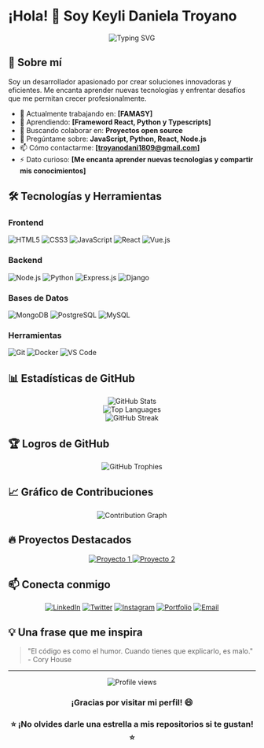 # ¡Hola! 👋 Soy Keyli Daniela Troyano

<div align="center">
  <img src="https://readme-typing-svg.herokuapp.com?font=Fira+Code&pause=1000&color=2196F3&center=true&vCenter=true&width=435&lines=Desarrollador+Full+Stack;Apasionado+por+la+tecnología;Siempre+aprendiendo+algo+nuevo" alt="Typing SVG" />
</div>

## 🚀 Sobre mí

Soy un desarrollador apasionado por crear soluciones innovadoras y eficientes. Me encanta aprender nuevas tecnologías y enfrentar desafíos que me permitan crecer profesionalmente.

- 🔭 Actualmente trabajando en: **[FAMASY]**
- 🌱 Aprendiendo: **[Frameword React, Python y Typescripts]**
- 👯 Buscando colaborar en: **Proyectos open source**
- 💬 Pregúntame sobre: **JavaScript, Python, React, Node.js**
- 📫 Cómo contactarme: **[troyanodani1809@gmail.com]**
- ⚡ Dato curioso: **[Me encanta aprender nuevas tecnologias y compartir mis conocimientos]**

## 🛠️ Tecnologías y Herramientas

### Frontend
![HTML5](https://img.shields.io/badge/HTML5-E34F26?style=for-the-badge&logo=html5&logoColor=white)
![CSS3](https://img.shields.io/badge/CSS3-1572B6?style=for-the-badge&logo=css3&logoColor=white)
![JavaScript](https://img.shields.io/badge/JavaScript-F7DF1E?style=for-the-badge&logo=javascript&logoColor=black)
![React](https://img.shields.io/badge/React-20232A?style=for-the-badge&logo=react&logoColor=61DAFB)
![Vue.js](https://img.shields.io/badge/Vue.js-35495E?style=for-the-badge&logo=vue.js&logoColor=4FC08D)

### Backend
![Node.js](https://img.shields.io/badge/Node.js-43853D?style=for-the-badge&logo=node.js&logoColor=white)
![Python](https://img.shields.io/badge/Python-3776AB?style=for-the-badge&logo=python&logoColor=white)
![Express.js](https://img.shields.io/badge/Express.js-404D59?style=for-the-badge)
![Django](https://img.shields.io/badge/Django-092E20?style=for-the-badge&logo=django&logoColor=white)

### Bases de Datos
![MongoDB](https://img.shields.io/badge/MongoDB-4EA94B?style=for-the-badge&logo=mongodb&logoColor=white)
![PostgreSQL](https://img.shields.io/badge/PostgreSQL-316192?style=for-the-badge&logo=postgresql&logoColor=white)
![MySQL](https://img.shields.io/badge/MySQL-00000F?style=for-the-badge&logo=mysql&logoColor=white)

### Herramientas
![Git](https://img.shields.io/badge/Git-F05032?style=for-the-badge&logo=git&logoColor=white)
![Docker](https://img.shields.io/badge/Docker-2496ED?style=for-the-badge&logo=docker&logoColor=white)
![VS Code](https://img.shields.io/badge/VS_Code-007ACC?style=for-the-badge&logo=visual-studio-code&logoColor=white)


## 📊 Estadísticas de GitHub

<div align="center">
  <img src="https://github-readme-stats.vercel.app/api?username=TU_USUARIO&show_icons=true&theme=radical" alt="GitHub Stats" />
</div>

<div align="center">
  <img src="https://github-readme-stats.vercel.app/api/top-langs/?username=TU_USUARIO&layout=compact&theme=radical" alt="Top Languages" />
</div>

<div align="center">
  <img src="https://github-readme-streak-stats.herokuapp.com/?user=TU_USUARIO&theme=radical" alt="GitHub Streak" />
</div>

## 🏆 Logros de GitHub

<div align="center">
  <img src="https://github-profile-trophy.vercel.app/?username=TU_USUARIO&theme=radical&row=1&column=6" alt="GitHub Trophies" />
</div>

## 📈 Gráfico de Contribuciones

<div align="center">
  <img src="https://github-readme-activity-graph.vercel.app/graph?username=TU_USUARIO&theme=react-dark&bg_color=20232a&hide_border=true" alt="Contribution Graph" />
</div>

## 🔥 Proyectos Destacados

<div align="center">
  <a href="https://github.com/TU_USUARIO/proyecto1">
    <img src="https://github-readme-stats.vercel.app/api/pin/?username=TU_USUARIO&repo=proyecto1&theme=radical" alt="Proyecto 1" />
  </a>
  <a href="https://github.com/TU_USUARIO/proyecto2">
    <img src="https://github-readme-stats.vercel.app/api/pin/?username=TU_USUARIO&repo=proyecto2&theme=radical" alt="Proyecto 2" />
  </a>
</div>

## 📫 Conecta conmigo

<div align="center">
  
[![LinkedIn](https://img.shields.io/badge/LinkedIn-0077B5?style=for-the-badge&logo=linkedin&logoColor=white)](https://linkedin.com/in/tu-perfil)
[![Twitter](https://img.shields.io/badge/Twitter-1DA1F2?style=for-the-badge&logo=twitter&logoColor=white)](https://twitter.com/tu-usuario)
[![Instagram](https://img.shields.io/badge/Instagram-E4405F?style=for-the-badge&logo=instagram&logoColor=white)](https://instagram.com/tu-usuario)
[![Portfolio](https://img.shields.io/badge/Portfolio-000000?style=for-the-badge&logo=github&logoColor=white)](https://tu-portfolio.com)
[![Email](https://img.shields.io/badge/Email-D14836?style=for-the-badge&logo=gmail&logoColor=white)](mailto:tu-email@ejemplo.com)

</div>

## 💡 Una frase que me inspira

> "El código es como el humor. Cuando tienes que explicarlo, es malo." - Cory House

---

<div align="center">
  <img src="https://komarev.com/ghpvc/?username=TU_USUARIO&color=blueviolet&style=flat-square&label=Visitas+al+perfil" alt="Profile views" />
</div>

<div align="center">
  
### ¡Gracias por visitar mi perfil! 😄
### ⭐ ¡No olvides darle una estrella a mis repositorios si te gustan! ⭐

</div>
